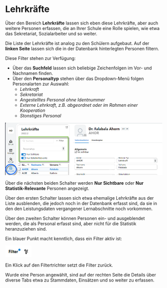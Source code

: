 # Lehrkräfte

Über den Bereich **Lehrkräfte** lassen sich eben diese Lehrkräfte, aber auch weitere Personen erfassen, die an Ihrer Schule eine Rolle spielen, wie etwa das Sekretariat, Sozialarbeiter und so weiter.

Die Liste der Lehrkräfte ist analog zu den Schülern aufgebaut. Auf der **linken Seite** lassen sich die in der Datenbank hinterlegten Personen filtern.

Diese Filter stehen zur Verfügung:
* Über das **Suchfeld** lassen sich beliebige Zeichenfolgen im Vor- und Nachnamen finden.
* Über den **Personaltyp** stehen über das Dropdown-Menü folgen Personalarten zur Auswahl:
  * *Lehrkraft*
  * *Sekretariat*
  * *Angestelltes Personal ohne Identnummer*
  * *Externe Lehrkraft, z.B. abgeordnet oder im Rahmen einer Kooperation*
  * *Stonstiges Personal*

![Übersichtsliste der Lehrkräfte mit den Filtern](./graphics/SVWS_lehrkraefte_ListeUndFilter.png "Im hier grün markierten Bereich lassen sich Filter setzen, um die Auswahl in der Personalliste zu verfeiern.")

Über die nächsten beiden Schalter werden **Nur Sichtbare** oder **Nur Statistik-Relevante** Personen angezeigt. 

Über den ersten Schalter lassen sich etwa ehemalige Lehrkräfte aus der Liste ausblenden, die jedoch noch in der Datenbank erfasst sind, da sie in den den Leistungsdaten vergangener Lernabschnitte noch vorkommen.

Über den zweiten Schalter können Personen ein- und ausgeblendet werden, die als Personal erfasst sind, aber nicht für die Statistik heranzuziehen sind.

Ein blauer Punkt macht kenntlich, dass ein Filter aktiv ist:

![Ein blauer Punkt dient als Filtermarkierung](./graphics/SVWS_lehrkraefte_filterIndikator.png "Klicken Sie auf den Filtertrichter, um die Filter zurück zu setzen.")

Ein Klick auf den Filtertrichter setzt die Filter zurück. 

Wurde eine Person angewählt, sind auf der rechten Seite die Details über diverse Tabs etwa zu Stammdaten, Einsätzen und so weiter zu erfassen.
